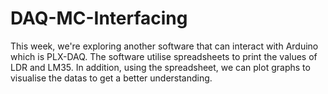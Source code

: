 # DAQ-MC-Interfacing

This week, we're exploring another software that can interact with Arduino which is PLX-DAQ. The software utilise spreadsheets to print the values of LDR and LM35. In addition, using the spreadsheet, we can plot graphs to visualise the datas to get a better understanding.
